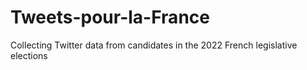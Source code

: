 # Tweets-pour-la-France
Collecting Twitter data from candidates in the 2022 French legislative elections
